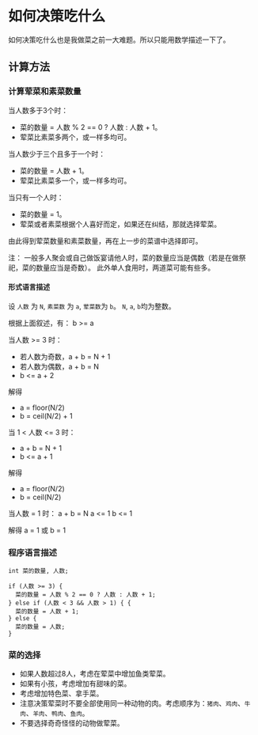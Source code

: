 # 如何决策吃什么

如何决策吃什么也是我做菜之前一大难题。所以只能用数学描述一下了。

## 计算方法

### 计算荤菜和素菜数量

当人数多于3个时：
* 菜的数量 = 人数 % 2 == 0 ? 人数 : 人数 + 1。
* 荤菜比素菜多两个，或一样多均可。

当人数少于三个且多于一个时：
* 菜的数量 = 人数 + 1。
* 荤菜比素菜多一个，或一样多均可。

当只有一个人时：
* 菜的数量 = 1。
* 荤菜或者素菜根据个人喜好而定，如果还在纠结，那就选择荤菜。

由此得到荤菜数量和素菜数量，再在上一步的菜谱中选择即可。

注：
一般多人聚会或自己做饭宴请他人时，菜的数量应当是偶数（若是在做祭祀，菜的数量应当是奇数）。
此外单人食用时，两道菜可能有些多。

#### 形式语言描述

设 `人数` 为 `N`, `素菜数` 为 `a`, `荤菜数`为 `b`。
`N`, `a`, `b`均为整数。

根据上面叙述，有：
b >= a

当人数 >= 3 时：
* 若人数为奇数，a + b = N + 1
* 若人数为偶数，a + b = N
* b <= a + 2

解得
* a = floor(N/2)
* b = ceil(N/2) + 1

当 1 < 人数 <= 3 时：
* a + b = N + 1
* b <= a + 1

解得
* a = floor(N/2)
* b = ceil(N/2)

当人数 = 1 时：
a + b = N
a <= 1
b <= 1

解得
a = 1 或 b = 1

### 程序语言描述

```raw
int 菜的数量, 人数;

if (人数 >= 3) {
  菜的数量 = 人数 % 2 == 0 ? 人数 : 人数 + 1;
} else if (人数 < 3 && 人数 > 1) { {
  菜的数量 = 人数 + 1;
} else {
  菜的数量 = 人数;
}

```

### 菜的选择

* 如果人数超过8人，考虑在荤菜中增加鱼类荤菜。
* 如果有小孩，考虑增加有甜味的菜。
* 考虑增加特色菜、拿手菜。
* 注意决策荤菜时不要全部使用同一种动物的肉。考虑顺序为：`猪肉`、`鸡肉`、`牛肉`、`羊肉`、`鸭肉`、`鱼肉`。
* 不要选择奇奇怪怪的动物做荤菜。
